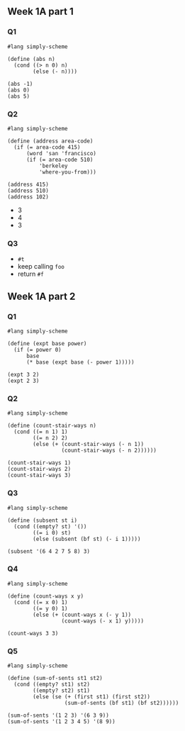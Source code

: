 ## Week 1A part 1

### Q1

	#lang simply-scheme
	
	(define (abs n)
	  (cond ((> n 0) n)
	        (else (- n))))
	
	(abs -1)
	(abs 0)
	(abs 5)
	
### Q2

	#lang simply-scheme
	
	(define (address area-code)
	  (if (= area-code 415)
	      (word 'san 'francisco)
	      (if (= area-code 510)
	          'berkeley
	          'where-you-from)))
	
	(address 415)
	(address 510)
	(address 102)

 - 3
 - 4
 - 3

### Q3

 - `#t`
 - keep calling `foo`
 - return `#f`

## Week 1A part 2

### Q1

	#lang simply-scheme
	
	(define (expt base power)
	  (if (= power 0)
	      base
	      (* base (expt base (- power 1)))))
	
	(expt 3 2)
	(expt 2 3)

### Q2

	#lang simply-scheme
	
	(define (count-stair-ways n)
	  (cond ((= n 1) 1)
	        ((= n 2) 2)
	        (else (+ (count-stair-ways (- n 1))
	                 (count-stair-ways (- n 2))))))
	
	(count-stair-ways 1)
	(count-stair-ways 2)
	(count-stair-ways 3)

### Q3

	#lang simply-scheme
		
	(define (subsent st i)
	  (cond ((empty? st) '())
	        ((= i 0) st)
	        (else (subsent (bf st) (- i 1)))))
		
	(subsent '(6 4 2 7 5 8) 3)
	
### Q4

	#lang simply-scheme
	
	(define (count-ways x y)
	  (cond ((= x 0) 1)
	        ((= y 0) 1)
	        (else (+ (count-ways x (- y 1))
	                 (count-ways (- x 1) y)))))
	
	(count-ways 3 3)

### Q5

	#lang simply-scheme
	
	(define (sum-of-sents st1 st2)
	  (cond ((empty? st1) st2)
	        ((empty? st2) st1)
	        (else (se (+ (first st1) (first st2))
	                  (sum-of-sents (bf st1) (bf st2))))))
	
	(sum-of-sents '(1 2 3) '(6 3 9))
	(sum-of-sents '(1 2 3 4 5) '(8 9))
